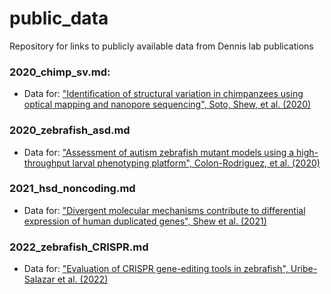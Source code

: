 # public_data
Repository for links to publicly available data from Dennis lab publications 

### 2020_chimp_sv.md: 
- Data for: ["Identification of structural variation in chimpanzees using optical mapping and nanopore sequencing", Soto, Shew, et al. (2020)](https://www.ncbi.nlm.nih.gov/pubmed/32143403)

### 2020_zebrafish_asd.md
- Data for: ["Assessment of autism zebrafish mutant models using a high-throughput larval phenotyping platform", Colon-Rodriguez, et al. (2020)](https://www.biorxiv.org/content/10.1101/2020.07.23.217273v1)

### 2021_hsd_noncoding.md
- Data for: ["Divergent molecular mechanisms contribute to differential expression of human duplicated genes", Shew et al. (2021)](https://pubmed.ncbi.nlm.nih.gov/34009325)

### 2022_zebrafish_CRISPR.md
- Data for: ["Evaluation of CRISPR gene-editing tools in zebrafish", Uribe-Salazar et al. (2022)](https://bmcgenomics.biomedcentral.com/articles/10.1186/s12864-021-08238-1)
